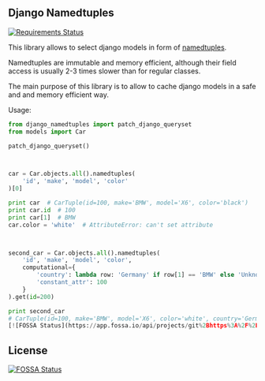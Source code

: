 Django Namedtuples
- 
[![Requirements Status](https://requires.io/github/gukoff/django-namedtuples/requirements.svg?branch=master)](https://requires.io/github/gukoff/django-namedtuples/requirements/?branch=master)


This library allows to select django models in form of [namedtuples](https://docs.python.org/2/library/collections.html#collections.namedtuple).

Namedtuples are immutable and memory efficient, although their field 
access is usually 2-3 times slower than for regular classes.

The main purpose of this library is to allow to cache django models 
in a safe and and memory efficient way.


Usage:
```python
from django_namedtuples import patch_django_queryset
from models import Car

patch_django_queryset()



car = Car.objects.all().namedtuples(
    'id', 'make', 'model', 'color'
)[0]

print car  # CarTuple(id=100, make='BMW', model='X6', color='black')
print car.id  # 100
print car[1]  # BMW
car.color = 'white'  # AttributeError: can't set attribute



second_car = Car.objects.all().namedtuples(
    'id', 'make', 'model', 'color',
    computational={
        'country': lambda row: 'Germany' if row[1] == 'BMW' else 'Unknown',
        'constant_attr': 100
    }
).get(id=200)

print second_car
# CarTuple(id=100, make='BMW', model='X6', color='white', country='Germany', constant_attr=100)
[![FOSSA Status](https://app.fossa.io/api/projects/git%2Bhttps%3A%2F%2Fgithub.com%2Fyavia%2Fdjango-namedtuples.svg?type=shield)](https://app.fossa.io/projects/git%2Bhttps%3A%2F%2Fgithub.com%2Fyavia%2Fdjango-namedtuples?ref=badge_shield)


```


## License
[![FOSSA Status](https://app.fossa.io/api/projects/git%2Bhttps%3A%2F%2Fgithub.com%2Fyavia%2Fdjango-namedtuples.svg?type=large)](https://app.fossa.io/projects/git%2Bhttps%3A%2F%2Fgithub.com%2Fyavia%2Fdjango-namedtuples?ref=badge_large)
